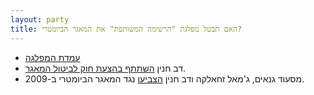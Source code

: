 ```yaml
---
layout: party
title: האם תבטל מפלגת "הרשימה המשותפת" את המאגר הביומטרי?
---
```


* <i class="fa fa-newspaper-o"></i> [עמדת המפלגה](https://archive.today/gjQpX#selection-2821.2-2821.229)
* <i class="fa fa-newspaper-o"></i> דב חנין [השתתף בהצעת חוק לביטול המאגר](http://www.mako.co.il/nexter-archive/Article-5a73491c10e6631006.htm).
* <i class="fa fa-bank"></i> מסעוד גנאים, ג'מאל זחאלקה ודב חנין [הצביעו](https://oknesset.org/vote/652/) נגד המאגר הביומטרי ב-2009.
